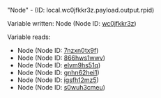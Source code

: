"Node" - (ID: local.wc0jfkkr3z.payload.output.rpid)

Variable written:
Node (Node ID: [wc0jfkkr3z](../nodes/wc0jfkkr3z.md))

Variable reads:
* Node (Node ID: [7nzxn0tx9f](../nodes/7nzxn0tx9f.md))
* Node (Node ID: [866hws1wwv](../nodes/866hws1wwv.md))
* Node (Node ID: [elvm9hs51q](../nodes/elvm9hs51q.md))
* Node (Node ID: [gnhn62hei1](../nodes/gnhn62hei1.md))
* Node (Node ID: [igsfh12mz5](../nodes/igsfh12mz5.md))
* Node (Node ID: [s0wuh3cmeu](../nodes/s0wuh3cmeu.md))
